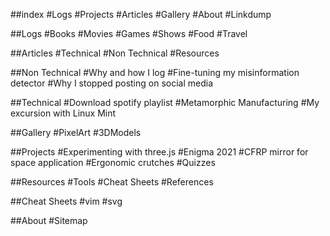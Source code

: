 ##index
#Logs
#Projects
#Articles
#Gallery
#About
#Linkdump

##Logs
#Books
#Movies
#Games
#Shows
#Food
#Travel

##Articles
#Technical
#Non Technical
#Resources

##Non Technical
#Why and how I log
#Fine-tuning my misinformation detector
#Why I stopped posting on social media

##Technical
#Download spotify playlist
#Metamorphic Manufacturing
#My excursion with Linux Mint

##Gallery
#PixelArt
#3DModels

##Projects
#Experimenting with three.js
#Enigma 2021
#CFRP mirror for space application
#Ergonomic crutches
#Quizzes

##Resources
#Tools
#Cheat Sheets
#References

##Cheat Sheets
#vim
#svg

##About
#Sitemap